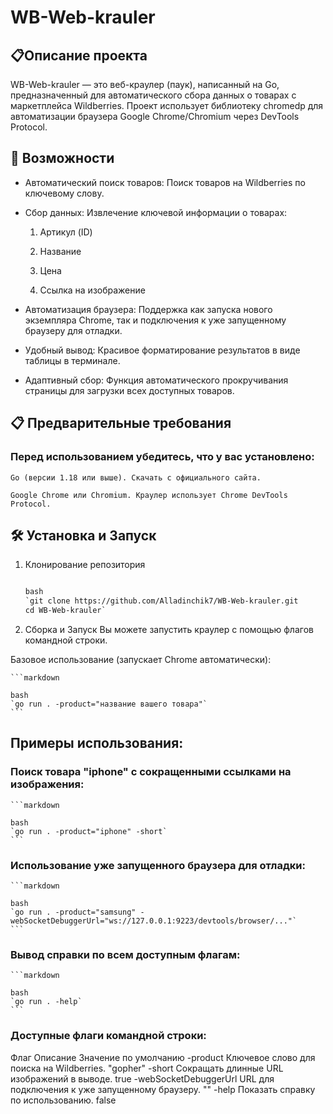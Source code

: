 # WB-Web-krauler

## 📋Описание проекта

WB-Web-krauler — это веб-краулер (паук), написанный на Go, предназначенный для автоматического сбора данных о товарах с маркетплейса Wildberries. Проект использует библиотеку chromedp для автоматизации браузера Google Chrome/Chromium через DevTools Protocol.

## 🚀 Возможности

- Автоматический поиск товаров: Поиск товаров на Wildberries по ключевому слову.

- Сбор данных: Извлечение ключевой информации о товарах:

    1. Артикул (ID)

    2. Название

    3. Цена

    4. Ссылка на изображение

- Автоматизация браузера: Поддержка как запуска нового экземпляра Chrome, так и подключения к уже запущенному браузеру для отладки.

- Удобный вывод: Красивое форматирование результатов в виде таблицы в терминале.

- Адаптивный сбор: Функция автоматического прокручивания страницы для загрузки всех доступных товаров.

## 📋 Предварительные требования
### Перед использованием убедитесь, что у вас установлено:

`Go (версии 1.18 или выше). Скачать с официального сайта.`

`Google Chrome или Chromium. Краулер использует Chrome DevTools Protocol.`

## 🛠️ Установка и Запуск
1. Клонирование репозитория

    ```markdown
   
    bash
    `git clone https://github.com/Alladinchik7/WB-Web-krauler.git
    cd WB-Web-krauler`
    ```
   
3. Сборка и Запуск
Вы можете запустить краулер с помощью флагов командной строки.

Базовое использование (запускает Chrome автоматически):

    ```markdown
    
    bash
    `go run . -product="название вашего товара"`
    ```
    
## Примеры использования:

### Поиск товара "iphone" с сокращенными ссылками на изображения:

    ```markdown
    
    bash
    `go run . -product="iphone" -short`
    ```
    
### Использование уже запущенного браузера для отладки:

    ```markdown
    
    bash
    `go run . -product="samsung" -webSocketDebuggerUrl="ws://127.0.0.1:9223/devtools/browser/..."`
    ```
    
### Вывод справки по всем доступным флагам:

    ```markdown
    
    bash
    `go run . -help`
    ```
    
### Доступные флаги командной строки:

Флаг	                Описание	                                                Значение по умолчанию
-product	            Ключевое слово для поиска на Wildberries.	                "gopher"
-short	                Сокращать длинные URL изображений в выводе.             	 true
-webSocketDebuggerUrl	URL для подключения к уже запущенному браузеру.	             ""
-help	                Показать справку по использованию.	                         false
